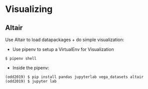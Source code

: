 # Visualizing

## Altair
Use Altair to load datapackages + do simple visualization:

* Use pipenv to setup a VirtualEnv for Visualization
```
$ pipenv shell
```
* Inside the pipenv:
```
(odd2019) $ pip install pandas jupyterlab vega_datasets altair
(odd2019) $ jupyter lab
```